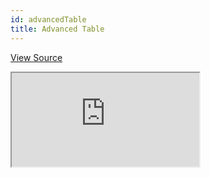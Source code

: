 ```yaml
---
id: advancedTable
title: Advanced Table
---
```


[View Source](https://github.com/refinedev/refine/tree/master/examples/table/advancedTable)

<iframe src="https://codesandbox.io/embed/refine-advanced-table-example-8pomx?autoresize=1&fontsize=14&theme=dark&view=preview"
    style={{width: "100%", height:"80vh", border: "0px", borderRadius: "8px", overflow:"hidden"}}
    title="refine-advanced-table-example"
    allow="accelerometer; ambient-light-sensor; camera; encrypted-media; geolocation; gyroscope; hid; microphone; midi; payment; usb; vr; xr-spatial-tracking"
    sandbox="allow-forms allow-modals allow-popups allow-presentation allow-same-origin allow-scripts"
></iframe>